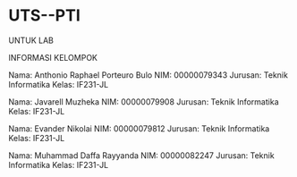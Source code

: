 # UTS--PTI
UNTUK LAB


INFORMASI KELOMPOK

Nama: Anthonio Raphael Porteuro Bulo 
NIM: 00000079343 
Jurusan: Teknik Informatika 
Kelas: IF231-JL

Nama: Javarell Muzheka 
NIM: 00000079908 
Jurusan: Teknik Informatika 
Kelas: IF231-JL

Nama: Evander Nikolai 
NIM: 00000079812 
Jurusan: Teknik Informatika 
Kelas: IF231-JL

Nama: Muhammad Daffa Rayyanda 
NIM: 00000082247 
Jurusan: Teknik Informatika 
Kelas: IF231-JL
